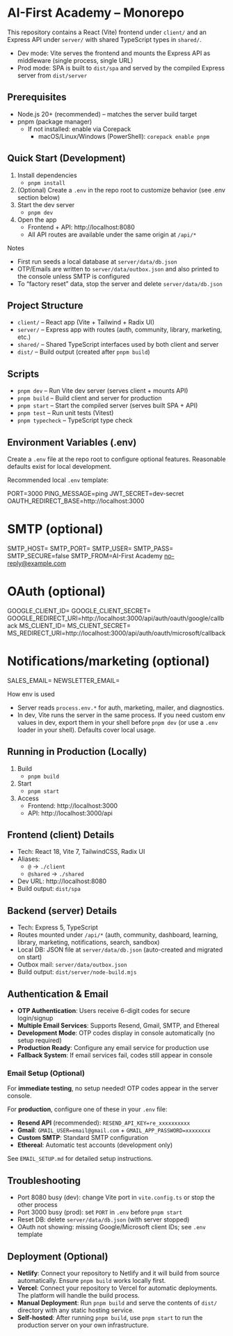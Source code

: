 # AI-First Academy – Monorepo

This repository contains a React (Vite) frontend under `client/` and an Express API under `server/` with shared TypeScript types in `shared/`.

- Dev mode: Vite serves the frontend and mounts the Express API as middleware (single process, single URL)
- Prod mode: SPA is built to `dist/spa` and served by the compiled Express server from `dist/server`

## Prerequisites
- Node.js 20+ (recommended) – matches the server build target
- pnpm (package manager)
  - If not installed: enable via Corepack
    - macOS/Linux/Windows (PowerShell): `corepack enable pnpm`

## Quick Start (Development)
1) Install dependencies
   - `pnpm install`
2) (Optional) Create a `.env` in the repo root to customize behavior (see .env section below)
3) Start the dev server
   - `pnpm dev`
4) Open the app
   - Frontend + API: http://localhost:8080
   - All API routes are available under the same origin at `/api/*`

Notes
- First run seeds a local database at `server/data/db.json`
- OTP/Emails are written to `server/data/outbox.json` and also printed to the console unless SMTP is configured
- To “factory reset” data, stop the server and delete `server/data/db.json`

## Project Structure
- `client/` – React app (Vite + Tailwind + Radix UI)
- `server/` – Express app with routes (auth, community, library, marketing, etc.)
- `shared/` – Shared TypeScript interfaces used by both client and server
- `dist/` – Build output (created after `pnpm build`)

## Scripts
- `pnpm dev` – Run Vite dev server (serves client + mounts API)
- `pnpm build` – Build client and server for production
- `pnpm start` – Start the compiled server (serves built SPA + API)
- `pnpm test` – Run unit tests (Vitest)
- `pnpm typecheck` – TypeScript type check

## Environment Variables (.env)
Create a `.env` file at the repo root to configure optional features. Reasonable defaults exist for local development.

Recommended local `.env` template:

PORT=3000
PING_MESSAGE=ping
JWT_SECRET=dev-secret
OAUTH_REDIRECT_BASE=http://localhost:3000

# SMTP (optional)
SMTP_HOST=
SMTP_PORT=
SMTP_USER=
SMTP_PASS=
SMTP_SECURE=false
SMTP_FROM=AI-First Academy <no-reply@example.com>

# OAuth (optional)
GOOGLE_CLIENT_ID=
GOOGLE_CLIENT_SECRET=
GOOGLE_REDIRECT_URI=http://localhost:3000/api/auth/oauth/google/callback
MS_CLIENT_ID=
MS_CLIENT_SECRET=
MS_REDIRECT_URI=http://localhost:3000/api/auth/oauth/microsoft/callback

# Notifications/marketing (optional)
SALES_EMAIL=
NEWSLETTER_EMAIL=

How env is used
- Server reads `process.env.*` for auth, marketing, mailer, and diagnostics.
- In dev, Vite runs the server in the same process. If you need custom env values in dev, export them in your shell before `pnpm dev` (or use a `.env` loader in your shell). Defaults cover local usage.

## Running in Production (Locally)
1) Build
   - `pnpm build`
2) Start
   - `pnpm start`
3) Access
   - Frontend: http://localhost:3000
   - API: http://localhost:3000/api

## Frontend (client) Details
- Tech: React 18, Vite 7, TailwindCSS, Radix UI
- Aliases:
  - `@` -> `./client`
  - `@shared` -> `./shared`
- Dev URL: http://localhost:8080
- Build output: `dist/spa`

## Backend (server) Details
- Tech: Express 5, TypeScript
- Routes mounted under `/api/*` (auth, community, dashboard, learning, library, marketing, notifications, search, sandbox)
- Local DB: JSON file at `server/data/db.json` (auto-created and migrated on start)
- Outbox mail: `server/data/outbox.json`
- Build output: `dist/server/node-build.mjs`

## Authentication & Email
- **OTP Authentication**: Users receive 6-digit codes for secure login/signup
- **Multiple Email Services**: Supports Resend, Gmail, SMTP, and Ethereal
- **Development Mode**: OTP codes display in console automatically (no setup required)
- **Production Ready**: Configure any email service for production use
- **Fallback System**: If email services fail, codes still appear in console

### Email Setup (Optional)
For **immediate testing**, no setup needed! OTP codes appear in the server console.

For **production**, configure one of these in your `.env` file:
- **Resend API** (recommended): `RESEND_API_KEY=re_xxxxxxxxxx`
- **Gmail**: `GMAIL_USER=email@gmail.com` + `GMAIL_APP_PASSWORD=xxxxxxxx`
- **Custom SMTP**: Standard SMTP configuration
- **Ethereal**: Automatic test accounts (development only)

See `EMAIL_SETUP.md` for detailed setup instructions.

## Troubleshooting
- Port 8080 busy (dev): change Vite port in `vite.config.ts` or stop the other process
- Port 3000 busy (prod): set `PORT` in `.env` before `pnpm start`
- Reset DB: delete `server/data/db.json` (with server stopped)
- OAuth not showing: missing Google/Microsoft client IDs; see `.env` template

## Deployment (Optional)
- **Netlify**: Connect your repository to Netlify and it will build from source automatically. Ensure `pnpm build` works locally first.
- **Vercel**: Connect your repository to Vercel for automatic deployments. The platform will handle the build process.
- **Manual Deployment**: Run `pnpm build` and serve the contents of `dist/` directory with any static hosting service.
- **Self-hosted**: After running `pnpm build`, use `pnpm start` to run the production server on your own infrastructure.
